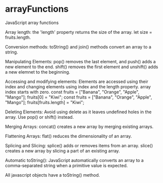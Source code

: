# arrayFunctions
JavaScript array functions

Array length: the 'length' property returns the size of the array. let size = fruits.length.

Conversion methods: toString() and join() methods convert an array to a string.

Manipulating Elements: pop() removes the last element, and push() adds a new element to the end.
                        shift() removes the first element and unshift() adds a new elemnet to the beginning.

Accessing and modifying elements: Elements are accessed using their index and changing elements using index and the length property. array index starts with zero. const fruits = ["Banana", "Orange", "Apple", "Mango"];
fruits[0] = "Kiwi"; const fruits = ["Banana", "Orange", "Apple", "Mango"];
fruits[fruits.length] = "Kiwi";


Deleting Elements: Avoid using delete as it leaves undefined holes in the array. Use pop() or shift() instead.


Merging Arrays: concat() creates a new array by merging existing arrays.

Flattening Arrays: flat() reduces the dimensionality of an array.

Splicing and Slicing: splice() adds or removes items from an array. slice() creates a new array by slicing a part of an existing array.

Automatic toString(): JavaScript automatically converts an array to a comma-separated string when a primitive value is expected.

All javascript objects have a toString() method.
